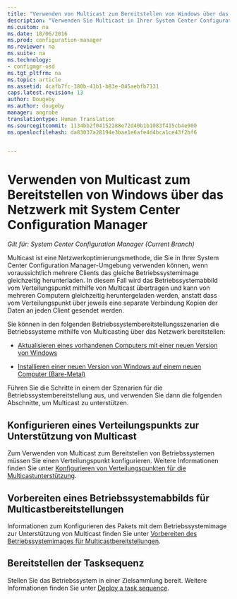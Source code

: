 ```yaml
---
title: "Verwenden von Multicast zum Bereitstellen von Windows über das Netzwerk | Configuration Manager"
description: "Verwenden Sie Multicast in Ihrer System Center Configuration Manager-Umgebung, damit mehrere Computer gleichzeitig das Betriebssystemimage herunterladen können."
ms.custom: na
ms.date: 10/06/2016
ms.prod: configuration-manager
ms.reviewer: na
ms.suite: na
ms.technology:
- configmgr-osd
ms.tgt_pltfrm: na
ms.topic: article
ms.assetid: 4cafb7fc-380b-41b1-b83e-045aebfb7131
caps.latest.revision: 13
author: Dougeby
ms.author: dougeby
manager: angrobe
translationtype: Human Translation
ms.sourcegitcommit: 1134bb2f04152288e72d40b1b1083f415cb4e900
ms.openlocfilehash: da83037a28194e3bae1e6afe4d4bca1ce43f2bf6


---
```

# <a name="use-multicast-to-deploy-windows-over-the-network-with-system-center-configuration-manager"></a>Verwenden von Multicast zum Bereitstellen von Windows über das Netzwerk mit System Center Configuration Manager

*Gilt für: System Center Configuration Manager (Current Branch)*

Multicast ist eine Netzwerkoptimierungsmethode, die Sie in Ihrer System Center Configuration Manager-Umgebung verwenden können, wenn voraussichtlich mehrere Clients das gleiche Betriebssystemimage gleichzeitig herunterladen. In diesem Fall wird das Betriebssystemabbild vom Verteilungspunkt mithilfe von Multicast übertragen und kann von mehreren Computern gleichzeitig heruntergeladen werden, anstatt dass vom Verteilungspunkt über jeweils eine separate Verbindung Kopien der Daten an jeden Client gesendet werden.  

 Sie können in den folgenden Betriebssystembereitstellungsszenarien die Betriebssysteme mithilfe von Multicasting über das Netzwerk bereitstellen:  

-   [Aktualisieren eines vorhandenen Computers mit einer neuen Version von Windows](refresh-an-existing-computer-with-a-new-version-of-windows.md)  

-   [Installieren einer neuen Version von Windows auf einem neuen Computer (Bare-Metal)](install-new-windows-version-new-computer-bare-metal.md)  

 Führen Sie die Schritte in einem der Szenarien für die Betriebssystembereitstellung aus, und verwenden Sie dann die folgenden Abschnitte, um Multicast zu unterstützen.  

##  <a name="a-namebkmkconfigurea-configure-a-distribution-point-to-support-multicast"></a><a name="BKMK_Configure"></a> Konfigurieren eines Verteilungspunkts zur Unterstützung von Multicast  
 Zum Verwenden von Multicast zum Bereitstellen von Betriebssystemen müssen Sie einen Verteilungspunkt konfigurieren. Weitere Informationen finden Sie unter [Konfigurieren von Verteilungspunkten für die Multicastunterstützung](../get-started/prepare-site-system-roles-for-operating-system-deployments.md#BKMK_DPMulticast).  

## <a name="prepare-an-operating-system-image-for-multicast-deployments"></a>Vorbereiten eines Betriebssystemabbilds für Multicastbereitstellungen  
 Informationen zum Konfigurieren des Pakets mit dem Betriebssystemimage zur Unterstützung von Multicast finden Sie unter [Vorbereiten des Betriebssystemimages für Multicastbereitstellungen](../get-started/manage-operating-system-images.md#BKMK_OSImageMulticast).  

##  <a name="a-namebkmkdeploya-deploy-the-task-sequence"></a><a name="BKMK_Deploy"></a> Bereitstellen der Tasksequenz  
 Stellen Sie das Betriebssystem in einer Zielsammlung bereit. Weitere Informationen finden Sie unter [Deploy a task sequence](manage-task-sequences-to-automate-tasks.md#BKMK_DeployTS).  



<!--HONumber=Nov16_HO1-->


